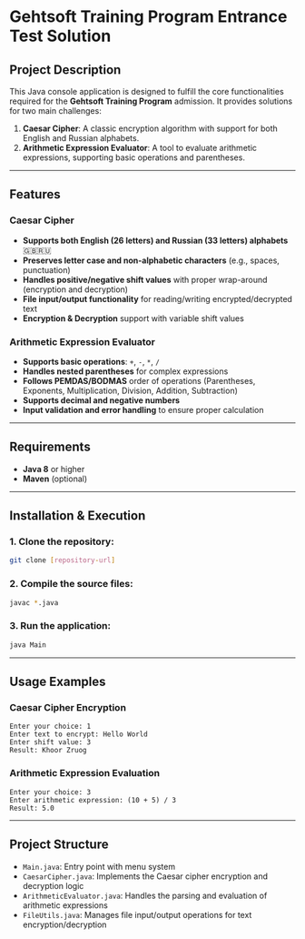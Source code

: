 
# Gehtsoft Training Program Entrance Test Solution 

## Project Description
This Java console application is designed to fulfill the core functionalities required for the **Gehtsoft Training Program** admission. It provides solutions for two main challenges:

1. **Caesar Cipher**: A classic encryption algorithm with support for both English and Russian alphabets.
2. **Arithmetic Expression Evaluator**: A tool to evaluate arithmetic expressions, supporting basic operations and parentheses.

---

## Features 

### Caesar Cipher 
- **Supports both English (26 letters) and Russian (33 letters) alphabets** 🇬🇧🇷🇺
- **Preserves letter case and non-alphabetic characters** (e.g., spaces, punctuation)
- **Handles positive/negative shift values** with proper wrap-around (encryption and decryption)
- **File input/output functionality** for reading/writing encrypted/decrypted text
- **Encryption & Decryption** support with variable shift values

### Arithmetic Expression Evaluator 
- **Supports basic operations**: `+`, `-`, `*`, `/`
- **Handles nested parentheses** for complex expressions
- **Follows PEMDAS/BODMAS** order of operations (Parentheses, Exponents, Multiplication, Division, Addition, Subtraction)
- **Supports decimal and negative numbers**
- **Input validation and error handling** to ensure proper calculation

---

## Requirements 
- **Java 8** or higher
- **Maven** (optional)

---

## Installation & Execution 

### 1. Clone the repository:
```bash
git clone [repository-url]
```

### 2. Compile the source files:
```bash
javac *.java
```

### 3. Run the application:
```bash
java Main
```

---

## Usage Examples 

### Caesar Cipher Encryption 
```text
Enter your choice: 1
Enter text to encrypt: Hello World
Enter shift value: 3
Result: Khoor Zruog
```

### Arithmetic Expression Evaluation 
```text
Enter your choice: 3
Enter arithmetic expression: (10 + 5) / 3
Result: 5.0
```

---

## Project Structure 
- `Main.java`: Entry point with menu system
- `CaesarCipher.java`: Implements the Caesar cipher encryption and decryption logic
- `ArithmeticEvaluator.java`: Handles the parsing and evaluation of arithmetic expressions
- `FileUtils.java`: Manages file input/output operations for text encryption/decryption


